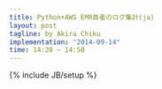 ```yaml
---
title: Python+AWS EMR貧者のログ集計(ja)
layout: post
tagline: by Akira Chiku
implementation: "2014-09-14"
time: 14:20 ~ 14:50
---
```


{% include JB/setup %}
